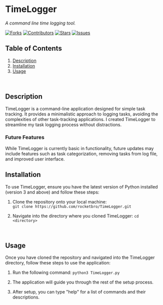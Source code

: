 # TimeLogger
*A command line time logging tool.*

[![Forks](https://img.shields.io/github/forks/rocketbro/TimeLogger)](https://github.com/rocketbro/TimeLogger/network/members) [![Contributors](https://img.shields.io/github/contributors/rocketbro/TimeLogger)](https://github.com/rocketbro/TimeLogger/graphs/contributors) [![Stars](https://img.shields.io/github/stars/rocketbro/TimeLogger)](https://github.com/rocketbro/TimeLogger/stargazers) [![Issues](https://img.shields.io/github/issues/rocketbro/TimeLogger)](https://github.com/rocketbro/TimeLogger/issues)
<br>
## Table of Contents
1. [Description](#description)
2. [Installation](#installation)
3. [Usage](#usage)
<br>

## Description
TimeLogger is a command-line application designed for simple task tracking. It provides a minimalistic approach to logging tasks, avoiding the complexities of other task-tracking applications. I created TimeLogger to streamline my task logging process without distractions.

### Future Features
While TimeLogger is currently basic in functionality, future updates may include features such as task categorization, removing tasks from log file, and improved user interface. 
<br>

## Installation
To use TimeLogger, ensure you have the latest version of Python installed (version 3 and above) and follow these steps:

1. Clone the repository onto your local machine:  
`git clone https://github.com/rocketbro/TimeLogger.git`

2. Navigate into the directory where you cloned TimeLogger:
`cd <directory>`
<br>

## Usage
Once you have cloned the repository and navigated into the TimeLogger directory, follow these steps to use the application:

1. Run the following command:
`python3 TimeLogger.py`

2. The application will guide you through the rest of the setup process.
3. After setup, you can type "help" for a list of commands and their descriptions.
